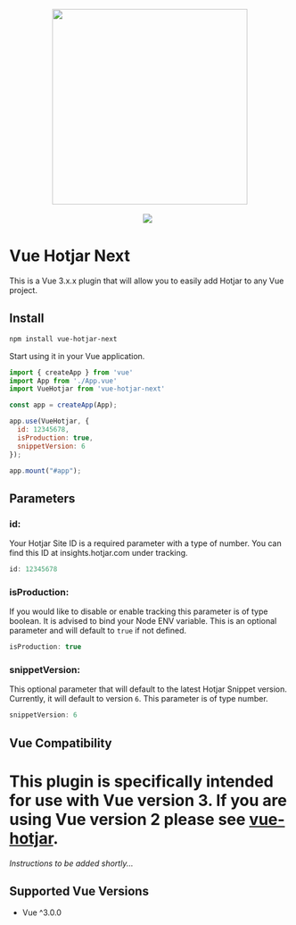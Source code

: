 <p align="center">
  <img width="350" src="https://i.imgur.com/wLrKYPj.png">
  <br>
  <br>
  <span>
    <img src="https://img.shields.io/npm/dt/vue-hotjar-next.svg"> 
  </span>
  &nbsp;
</p>

# Vue Hotjar Next


This is a Vue 3.x.x plugin that will allow you to easily add Hotjar to any Vue project. 

## Install

```bash
npm install vue-hotjar-next
```

Start using it in your Vue application.

```js
import { createApp } from 'vue'
import App from './App.vue'
import VueHotjar from 'vue-hotjar-next'

const app = createApp(App);

app.use(VueHotjar, {
  id: 12345678,
  isProduction: true,
  snippetVersion: 6
});

app.mount("#app");
```

## Parameters

### id:

Your Hotjar Site ID is a required parameter with a type of number. You can find this ID at insights.hotjar.com under tracking.

```js 
id: 12345678
```

### isProduction:

If you would like to disable or enable tracking this parameter is of type boolean. It is advised to bind your Node ENV variable. This is an optional parameter and will default to `true` if not defined.

```js 
isProduction: true 
```

### snippetVersion:

This optional parameter that will default to the latest Hotjar Snippet version. Currently, it will default to version `6`. This parameter is of type number.

```js 
snippetVersion: 6 
```

## Vue Compatibility

This plugin is specifically intended for use with Vue version 3. If you are using Vue version 2 please see [vue-hotjar](https://www.npmjs.com/package/vue-hotjar).
=======
*Instructions to be added shortly...*

## Supported Vue Versions

* Vue ^3.0.0
